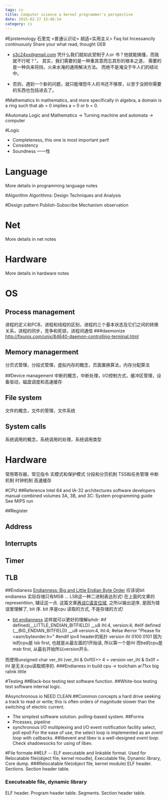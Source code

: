 ```yaml
---
tags: cs
title: Computer science a kernel programmer's perspective
date: 2015-02-27 15:46:14
category: cs
---
```


#Epistemology
石里克 <普通认识论>
胡适<实用主义>
Faq list
Incessancily continuously Share your what read, thought
GEB
* s3c24xx@gmail.com
凭什么我们就如此受制于人or 书？他就能搞懂，而我就不行呢？”。
其实，我们需要的是一种重其意而忘其形的根本之道，
需要的是一种兵来将挡，火来水淹的通用解决方法。
而绝不是淹没于牛人们的结论中。
+ 否则，遇到一个新的问题，就只能埋怨牛人的书还不够厚，以至于没把你需要的东西也包括进去了。

#Mathematics 
In mathematics, and more specifically in algebra, a domain is a ring such that ab = 0 implies a = 0 or b = 0.

#Automata
Logic and Mathematics -> Turning machine and automata -> computer

#Logic
* Completeness, this one is most important part!
* Consistency
* Soundness 一一性

# Language
More details in programming language notes

#Algorithm
Algorithms: Design Techniques and Analysis

#Design pattern
Publish-Subscribe Mechanism 
observation

# Net
More details in net notes 

# Hardware
More details in hardware notes 

# OS
## Process management
进程的定义和PCB，进程和线程的区别，进程的三个基本状态及它们之间的转换关系，进程的同步，竞争和死锁，进程间通信
###daemonize
http://fixunix.com/unix/84640-daemon-controlling-terminal.html

## Memory managerment
分页式管理，分段式管理，虚拟内存的概念，页面置换算法，内存分配算法

##Device management
中断的概念，中断处理，I/O控制方式，缓冲区管理，设备驱动，磁盘调度和高速缓存

## File system 
文件的概念，文件的管理，文件系统

## System calls
系统调用的概念，系统调用的处理，系统调用类型

# Hardware
常用寄存器，常见指令
实模式和保护模式
分段和分页机制
TSS和任务管理
中断机制
时钟机制
高速缓存

#CPU
##Reference
Intel 64 and IA-32 architectures software developers manual combined volumes 3A, 3B, and 3C: System programming guide	
See MIPS run

##Register

## Address
## Interrupts
## Timer
## TLB

##Endianess
[Endianness: Big and Little Endian Byte Order](http://www.yolinux.com/TUTORIALS/Endian-Byte-Order.html)
应该说bit endianess 实际存储只有MSB ... LSB这一种二进制表达形式! 在上面的文章的representtion, 辅证这一点.
这篇文章[再谈C语言位域](http://tonybai.com/2013/05/21/talk-about-bitfield-in-c-again/), 
之所以输出逆序, 是因为错误里理解了, bit 序. bit 序是cpu 读取的方式, 不是存储的方式!
* [bit endianness](https://en.wikipedia.org/wiki/Bit_numbering)
这样就可以更好的理解iphdr:
\#if defined(__LITTLE_ENDIAN_BITFIELD)
    __u8    ihl:4,
        version:4;
\#elif defined (__BIG_ENDIAN_BITFIELD)
    __u8    version:4,
        ihl:4;
\#else
\#error  "Please fix <asm/byteorder.h>"
\#endif
ipv4 header的拓扑
version ihl
0100 0101
因为le的cpu是 lsb first, 也就是从最左面的1开始读, 所以第一个是ihl
而be的cpu是 msb first, 从最右开始所以version开头.

而使用unsigned char ver_ihl
(ver_ihl & 0xf0)>> 4 = version
ver_ihl & 0x0f = ihl
是无关cpu读取顺序的.
###Endianess in build
cpu -> toolchain
ar71xx big
ralink little

#Testing
##Black-box testing
test software function.
##White-box testing
test software internal logic.

#Asynchronous io NEED CLEAN
##Common concepts
a hard drive seeking a track to read or write; this is often orders of magnitude slower than the switching of electric current.
* The simplest software solution. polling-based system.
##Forms
* Prcesses, pipeline
* synchronous I/O multiplexing and I/O event notification facility
select, poll
epoll
For the ease of use, the select loop is implemented as an *event loop* with callbacks.
##libevent and libev is a well-designed *event loop*.
Check shadowsocks for using of libev.

#File formate
##ELF -- ELF executable and linkable format.
Used for Relocatable file(object file, kernel moudle), Executable file, Dynamic library, Core dump. 
###Relocatable file(object file, kernel module)
ELF header.
Sections.
Section header table.
### Executeable file, dynamic library
ELF header.
Program header table.
Segments.
Section header table.
